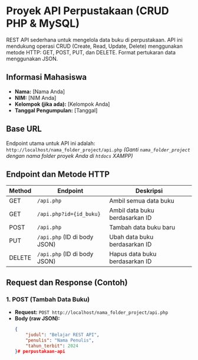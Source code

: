 # Proyek API Perpustakaan (CRUD PHP & MySQL)

REST API sederhana untuk mengelola data buku di perpustakaan. API ini mendukung operasi CRUD (Create, Read, Update, Delete) menggunakan metode HTTP: GET, POST, PUT, dan DELETE. Format pertukaran data menggunakan JSON.

## Informasi Mahasiswa
- **Nama:** [Nama Anda]
- **NIM:** [NIM Anda]
- **Kelompok (jika ada):** [Kelompok Anda]
- **Tanggal Pengumpulan:** [Tanggal]

## Base URL
Endpoint utama untuk API ini adalah:
`http://localhost/nama_folder_project/api.php`
*(Ganti `nama_folder_project` dengan nama folder proyek Anda di `htdocs` XAMPP)*

## Endpoint dan Metode HTTP

| Method | Endpoint                          | Deskripsi                                  |
|--------|-----------------------------------|--------------------------------------------|
| GET    | `/api.php`                        | Ambil semua data buku                      |
| GET    | `/api.php?id={id_buku}`           | Ambil data buku berdasarkan ID             |
| POST   | `/api.php`                        | Tambah data buku baru                    |
| PUT    | `/api.php`  (ID di body JSON)     | Ubah data buku berdasarkan ID              |
| DELETE | `/api.php`  (ID di body JSON)     | Hapus data buku berdasarkan ID             |

## Request dan Response (Contoh)

### 1. POST (Tambah Data Buku)
- **Request:** `POST http://localhost/nama_folder_project/api.php`
- **Body (raw JSON):**
  ```json
  {
      "judul": "Belajar REST API",
      "penulis": "Nama Penulis",
      "tahun_terbit": 2024
  }# perpustakaan-api

